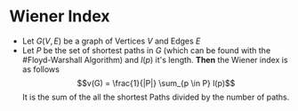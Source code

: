 # Wiener Index
- Let $G(V,E)$ be a graph of Vertices $V$ and Edges $E$
- Let $P$ be the set of shortest paths in $G$ (which can be found with the #Floyd-Warshall Algorithm) and $l(p)$ it's length.
**Then** the Wiener index is as follows
$$v(G) = \frac{1}{|P|} \sum_{p \in P} l(p)$$
It is the sum of the all the shortest Paths divided by the number of paths.